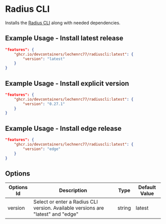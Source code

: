 # Radius CLI

Installs the [Radius CLI](https://github.com/radius-project/radius) along with needed dependencies.

## Example Usage - Install latest release

```json
"features": {
    "ghcr.io/devcontainers/lechenrc77/radiuscli:latest": {
        "version": "latest"
    }
}
```

## Example Usage - Install explicit version

```json
"features": {
    "ghcr.io/devcontainers/lechenrc77/radiuscli:latest": {
        "version": "0.27.1"
    }
}
```

## Example Usage - Install edge release

```json
"features": {
    "ghcr.io/devcontainers/lechnerc77/radiuscli:latest": {
        "version": "edge"
    }
}
```

## Options

| Options Id | Description | Type | Default Value |
|-----|-----|-----|-----|
| version | Select or enter a Radius CLI version. Available versions are "latest" and "edge" | string | latest |
